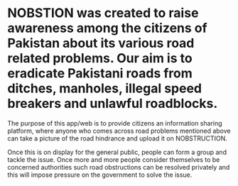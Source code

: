 # NOBSTION was created to raise awareness among the citizens of Pakistan about its various road related problems. Our aim is to eradicate Pakistani roads from ditches, manholes, illegal speed breakers and unlawful roadblocks. 

The purpose of this app/web is to provide citizens an information sharing platform, where anyone who comes across road problems mentioned above can take a picture of the road hindrance and upload it on NOBSTRUCTION. 

Once this is on display for the general public, people can form a group and tackle the issue. Once more and more people consider themselves to be concerned authorities such road obstructions can be resolved privately and this will impose pressure on the government to solve the issue. 
